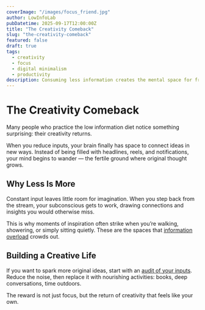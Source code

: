 ```yaml
---
coverImage: "/images/focus_friend.jpg"
author: LowInfoLab
pubDatetime: 2025-09-17T12:00:00Z
title: "The Creativity Comeback"
slug: "the-creativity-comeback"
featured: false
draft: true
tags:
  - creativity
  - focus
  - digital minimalism
  - productivity
description: Consuming less information creates the mental space for fresh ideas. Discover why your best thinking happens offline.
---
```


# The Creativity Comeback

Many people who practice the low information diet notice something surprising: their creativity returns.

When you reduce inputs, your brain finally has space to connect ideas in new ways. Instead of being filled with headlines, reels, and notifications, your mind begins to wander — the fertile ground where original thought grows.

## Why Less Is More

Constant input leaves little room for imagination. When you step back from the stream, your subconscious gets to work, drawing connections and insights you would otherwise miss.

This is why moments of inspiration often strike when you’re walking, showering, or simply sitting quietly. These are the spaces that [information overload](../posts/the-low-information-diet-your-blueprint-for-digital-minimalism#why-information-overload-is-a-modern-epidemic) crowds out.

## Building a Creative Life

If you want to spark more original ideas, start with an [audit of your inputs](../posts/the-low-information-diet-your-blueprint-for-digital-minimalism#audit-your-inputs). Reduce the noise, then replace it with nourishing activities: books, deep conversations, time outdoors.

The reward is not just focus, but the return of creativity that feels like your own.
